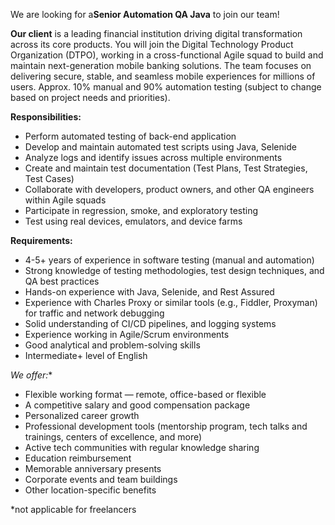 We are looking for a**Senior Automation QA Java** to join our team!

**Our client** is a leading financial institution driving digital
transformation across its core products. You will join the Digital Technology
Product Organization (DTPO), working in a cross-functional Agile squad to
build and maintain next-generation mobile banking solutions. The team focuses
on delivering secure, stable, and seamless mobile experiences for millions of
users. Approx. 10% manual and 90% automation testing (subject to change based
on project needs and priorities).

**Responsibilities:**

  * Perform automated testing of back-end application
  * Develop and maintain automated test scripts using Java, Selenide
  * Analyze logs and identify issues across multiple environments
  * Create and maintain test documentation (Test Plans, Test Strategies, Test Cases)
  * Collaborate with developers, product owners, and other QA engineers within Agile squads
  * Participate in regression, smoke, and exploratory testing
  * Test using real devices, emulators, and device farms

**Requirements:**

  * 4-5+ years of experience in software testing (manual and automation)
  * Strong knowledge of testing methodologies, test design techniques, and QA best practices
  * Hands-on experience with Java, Selenide, and Rest Assured
  * Experience with Charles Proxy or similar tools (e.g., Fiddler, Proxyman) for traffic and network debugging
  * Solid understanding of CI/CD pipelines, and logging systems
  * Experience working in Agile/Scrum environments
  * Good analytical and problem-solving skills
  * Intermediate+ level of English  
  

**We offer*:**

  * Flexible working format — remote, office-based or flexible
  * A competitive salary and good compensation package
  * Personalized career growth
  * Professional development tools (mentorship program, tech talks and trainings, centers of excellence, and more)
  * Active tech communities with regular knowledge sharing
  * Education reimbursement
  * Memorable anniversary presents
  * Corporate events and team buildings
  * Other location-specific benefits

*not applicable for freelancers